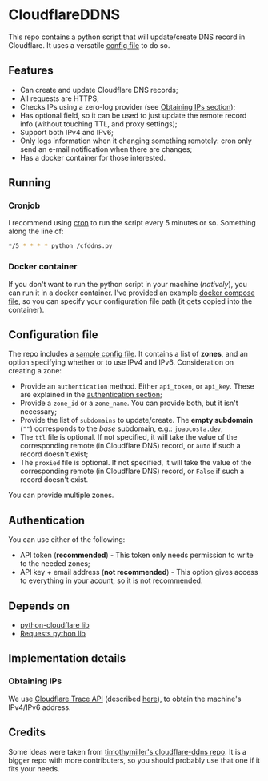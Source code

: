 # CloudflareDDNS

This repo contains a python script that will update/create DNS record in
Cloudflare. It uses a versatile [config file](./sample-config.json) to do so.

## Features

- Can create and update Cloudflare DNS records;
- All requests are HTTPS;
- Checks IPs using a zero-log provider (see
  [Obtaining IPs section](#obtaining-ips));
- Has optional field, so it can be used to just update the remote record info
  (without touching TTL, and proxy settings);
- Support both IPv4 and IPv6;
- Only logs information when it changing something remotely: cron only send an
  e-mail notification when there are changes;
- Has a docker container for those interested.

## Running

### Cronjob

I recommend using [cron](https://github.com/cronie-crond/cronie) to run the
script every 5 minutes or so. Something along the line of:

```sh
*/5 * * * * python /cfddns.py
```

### Docker container

If you don't want to run the python script in your machine (_natively_), you can
run it in a docker container. I've provided an example
[docker compose file](./docker-compose.yml), so you can specify your
configuration file path (it gets copied into the container).

## Configuration file

The repo includes a [sample config file](./sample-config.json). It contains a
list of **zones**, and an option specifying whether or to use IPv4 and IPv6.
Consideration on creating a zone:

- Provide an `authentication` method. Either `api_token`, or `api_key`. These
  are explained in the [authentication section](#authentication);
- Provide a `zone_id` or a `zone_name`. You can provide both, but it isn't
  necessary;
- Provide the list of `subdomains` to update/create. The **empty subdomain**
  (`""`) corresponds to the _base_ subdomain, e.g.: `joaocosta.dev`;
- The `ttl` file is optional. If not specified, it will take the value of the
  corresponding remote (in Cloudflare DNS) record, or `auto` if such a record
  doesn't exist;
- The `proxied` file is optional. If not specified, it will take the value of
  the corresponding remote (in Cloudflare DNS) record, or `False` if such a
  record doesn't exist.

You can provide multiple zones.

## Authentication

You can use either of the following:

- API token (**recommended**) - This token only needs permission to write to the
  needed zones;
- API key + email address (**not recommended**) - This option gives access to
  everything in your acount, so it is not recommended.

## Depends on

- [python-cloudflare lib](https://github.com/cloudflare/python-cloudflare)
- [Requests python lib](https://github.com/psf/requests)

## Implementation details

### Obtaining IPs

We use [Cloudflare Trace API](https://www.cloudflare.com/cdn-cgi/trace)
(described [here](https://github.com/fawazahmed0/cloudflare-trace-api)), to
obtain the machine's IPv4/IPv6 address.

## Credits

Some ideas were taken from
[timothymiller's cloudflare-ddns repo](https://github.com/timothymiller/cloudflare-ddns).
It is a bigger repo with more contributers, so you should probably use that one
if it fits your needs.
